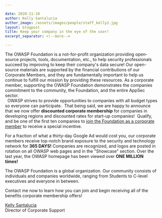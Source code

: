 ```yaml
---

date: 2020-11-10
author: Kelly Santalucia
author_image: /assets/images/people/staff_kelly2.jpg
layout: blogpost
title: Keep your company in the eye of the user! 
excerpt_separator: <!--more-->

---
```


The OWASP Foundation is a not-for-profit organization providing open-source projects, tools, documentation, etc., to help security professionals succeed by improving to keep their company's data secure! Our open-source materials are supported by the financial contributions of our Corporate Members, and they are fundamentally important to help us continue to fulfill our mission by providing these resources. As a corporate member, supporting the OWASP Foundation demonstrates the companies commitment to the community, the Foundation, and the entire AppSec sector.<br> 
OWASP strives to provide opportunities to companies with all budget types so everyone can participate.  That being said, we are happy to announce that we now offer **discounted corporate membership** for companies in developing regions and discounted rates for start-up companies!  Qualify, and be one of the first ten companies to [join the Foundation as a corporate member](https://owasp.org/supporters/) to receive a special incentive.<br>

<!--more-->
For a fraction of what a thirty-day Google Ad would cost you, our corporate members receive top-notch brand exposure to the security and technology network for **365 DAYS!** Companies are recognized, and logos are posted in rotation on all OWASP web pages and in the "Showcase" section. Over the last year, the OWASP homepage has been viewed over **ONE MILLION times!** <br>

The OWASP Foundation is a global organization. Our community consists of individuals and companies worldwide, ranging from Students to C-level executives and everyone in between.<br>

Contact me now to learn how you can join and begin receiving all of the benefits corporate membership offers!<br>


[Kelly Santalucia](mailto:kelly.santalucia@owasp.com)<br>
Director of Corporate Support 
